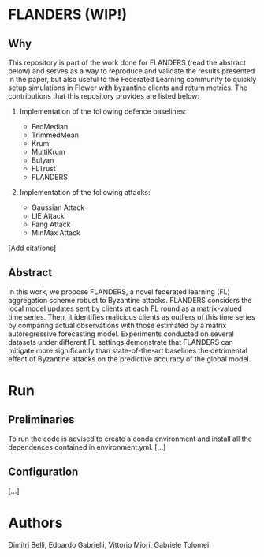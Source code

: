 # FLANDERS (WIP!)

## Why
This repository is part of the work done for FLANDERS (read the abstract below) and serves as a way to reproduce and validate the results presented in the paper, but also useful to the Federated Learning community to quickly setup simulations in Flower with byzantine clients and return metrics. The contributions that this repository provides are listed below:

1. Implementation of the following defence baselines:
    - FedMedian
    - TrimmedMean
    - Krum
    - MultiKrum
    - Bulyan
    - FLTrust
    - FLANDERS

2. Implementation of the following attacks:
    - Gaussian Attack
    - LIE Attack
    - Fang Attack
    - MinMax Attack

[Add citations]

## Abstract
In this work, we propose FLANDERS, a novel federated learning (FL) aggregation scheme robust to Byzantine attacks.
FLANDERS considers the local model updates sent by clients at each FL round as a matrix-valued time series. Then, it identifies malicious clients as outliers of this time series by comparing actual observations with those estimated by a matrix autoregressive forecasting model. 
Experiments conducted on several datasets under different FL settings demonstrate that FLANDERS can mitigate more significantly than state-of-the-art baselines the detrimental effect of Byzantine attacks on the predictive accuracy of the global model.

# Run

## Preliminaries
To run the code is advised to create a conda environment and install all the dependences contained in environment.yml.
[...]

## Configuration
[...]

# Authors
Dimitri Belli, Edoardo Gabrielli, Vittorio Miori, Gabriele Tolomei
